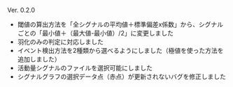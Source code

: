 Ver. 0.2.0
* 閾値の算出方法を「全シグナルの平均値＋標準偏差x係数」から、シグナルごとの「最小値＋（最大値-最小値）/2」に変更しました
* 羽化のみの判定に対応しました
* イベント検出方法を2種類から選べるようにしました（極値を使った方法を追加しました）
* 活動量シグナルのファイルを選択可能にしました
* シグナルグラフの選択データ点（赤点）が更新されないバグを修正しました
